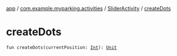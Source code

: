 [app](../../index.md) / [com.example.myparking.activities](../index.md) / [SliderActivity](index.md) / [createDots](./create-dots.md)

# createDots

`fun createDots(currentPosition: `[`Int`](https://kotlinlang.org/api/latest/jvm/stdlib/kotlin/-int/index.html)`): `[`Unit`](https://kotlinlang.org/api/latest/jvm/stdlib/kotlin/-unit/index.html)